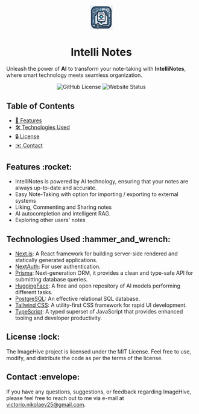 <div style="text-align: center">
  <img src="./apps/web/public/logo.jpg" width="60" alt="intelli-notes-logo">
  <br/>
  <h1>Intelli Notes</h1>
</div>

Unleash the power of **AI** to transform your note-taking with **IntelliNotes**, where smart technology meets seamless
organization.

<div style="text-align: center">
  <img alt="GitHub License" src="https://img.shields.io/github/license/vnikolaew/intelli-notes">
  <img alt="Website Status" src="https://img.shields.io/badge/https%3A%2F%2Fintelli-notes-liard.vercel.app%2F">
</div>

## Table of Contents

- [:rocket:  Features](#features)
- [:hammer_and_wrench:  Technologies Used](#technologies-used)
- [:lock:  License](#license)
- [:envelope:  Contact](#contact)

<a id="features"></a>

## Features &colon;rocket&colon;

- IntelliNotes is powered by AI technology, ensuring that your notes are always up-to-date and accurate.
- Easy Note-Taking with option for importing / exporting to external systems
- Liking, Commenting and Sharing notes
- AI autocompletion and intelligent RAG.
- Exploring other users' notes

<a id="technologies-used"></a>

## Technologies Used &colon;hammer_and_wrench&colon;

- [Next.js](https://nextjs.org): A React framework for building server-side rendered and statically generated
  applications.
- [NextAuth](https://next-auth.js.org): For user authentication.
- [Prisma](https://www.prisma.io): Next-generation ORM, it provides a clean and type-safe API for submitting database
  queries.
- [HuggingFace](https://huggingface.co/docs/huggingface.js/index): A free and open repository of AI models performing
  different tasks.
- [PostgreSQL](https://www.postgresql.org/):  An effective relational SQL database.
- [Tailwind CSS](https://tailwindcss.com): A utility-first CSS framework for rapid UI development.
- [TypeScript](https://www.typescriptlang.org): A typed superset of JavaScript that provides enhanced tooling and
  developer productivity.

<a id="contribution"></a>

## License &colon;lock&colon;

<a id="license"></a>

The ImageHive project is licensed under the MIT License. Feel free to use, modify, and distribute the code as per the
terms of the license.

<a id="contact"></a>

## Contact &colon;envelope&colon;

If you have any questions, suggestions, or feedback regarding ImageHive, please feel free to reach out to me via e-mail
at <victorio.nikolaev25@gmail.com>.
